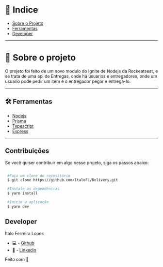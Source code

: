 # 🔎 Indice 

- [Sobre o Projeto](#-sobre-o-projeto)
- [Ferramentas](#-ferramentas)
- [Developer](#-developer)

----
# 📜 Sobre o projeto

O projeto foi feito de um novo modulo do Ignite de Nodejs da Rockeatseat, e se trata de uma api de Entregas, onde há usuarios e entregadores, onde um usuario pode pedir um item e o entregador pegar e entrega-lo.

---

## 🛠 Ferramentas

- [Nodejs](https://nodejs.org/en/)
- [Prisma](https://www.prisma.io/)
- [Typescript](https://www.typescriptlang.org/)
- [Express](https://expressjs.com/)

---

## Contribuições 

Se você quiser contribuir em algo nesse projeto, siga os passos abaixo: 

```bash

 #Faça um clone do repositório
 $ git clone https://github.com/ItaloFL/Delivery.git

 #Instale as dependências
 $ yarn install

 #Inicie a aplicação
 $ yarn dev

```

## Developer

Ítalo Ferreira Lopes

 - 💻 - [Github](https://github.com/ItaloFL)
 - 📒 - [Linkedin](https://www.linkedin.com/in/italo-ferreira-dev/)

Feito com 💜